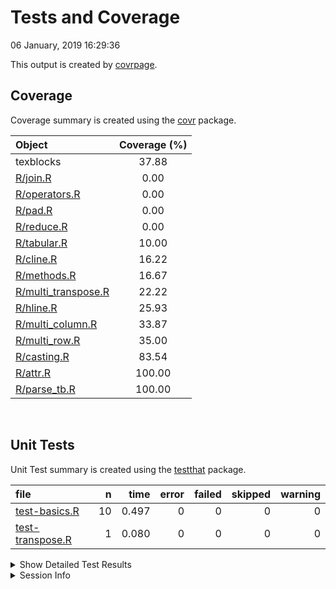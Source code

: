 Tests and Coverage
================
06 January, 2019 16:29:36

This output is created by
[covrpage](https://github.com/metrumresearchgroup/covrpage).

## Coverage

Coverage summary is created using the
[covr](https://github.com/r-lib/covr) package.

| Object                                         | Coverage (%) |
| :--------------------------------------------- | :----------: |
| texblocks                                      |    37.88     |
| [R/join.R](../R/join.R)                        |     0.00     |
| [R/operators.R](../R/operators.R)              |     0.00     |
| [R/pad.R](../R/pad.R)                          |     0.00     |
| [R/reduce.R](../R/reduce.R)                    |     0.00     |
| [R/tabular.R](../R/tabular.R)                  |    10.00     |
| [R/cline.R](../R/cline.R)                      |    16.22     |
| [R/methods.R](../R/methods.R)                  |    16.67     |
| [R/multi\_transpose.R](../R/multi_transpose.R) |    22.22     |
| [R/hline.R](../R/hline.R)                      |    25.93     |
| [R/multi\_column.R](../R/multi_column.R)       |    33.87     |
| [R/multi\_row.R](../R/multi_row.R)             |    35.00     |
| [R/casting.R](../R/casting.R)                  |    83.54     |
| [R/attr.R](../R/attr.R)                        |    100.00    |
| [R/parse\_tb.R](../R/parse_tb.R)               |    100.00    |

<br>

## Unit Tests

Unit Test summary is created using the
[testthat](https://github.com/r-lib/testthat)
package.

| file                                          |  n |  time | error | failed | skipped | warning |
| :-------------------------------------------- | -: | ----: | ----: | -----: | ------: | ------: |
| [test-basics.R](testthat/test-basics.R)       | 10 | 0.497 |     0 |      0 |       0 |       0 |
| [test-transpose.R](testthat/test-transpose.R) |  1 | 0.080 |     0 |      0 |       0 |       0 |

<details closed>

<summary> Show Detailed Test Results
</summary>

| file                                                | context   | test                    | status | n |  time |
| :-------------------------------------------------- | :-------- | :---------------------- | :----- | -: | ----: |
| [test-basics.R](testthat/test-basics.R#L6)          | basics    | as.tb: as.tb            | PASS   | 1 | 0.001 |
| [test-basics.R](testthat/test-basics.R#L10)         | basics    | as.tb: as.tb.tb         | PASS   | 1 | 0.002 |
| [test-basics.R](testthat/test-basics.R#L14)         | basics    | as.tb: as.integer.tb    | PASS   | 1 | 0.022 |
| [test-basics.R](testthat/test-basics.R#L18)         | basics    | as.tb: as.matrix.tb     | PASS   | 1 | 0.022 |
| [test-basics.R](testthat/test-basics.R#L22)         | basics    | as.tb: as.data.frame.tb | PASS   | 1 | 0.027 |
| [test-basics.R](testthat/test-basics.R#L32)         | basics    | as.tb: bdiag            | PASS   | 1 | 0.063 |
| [test-basics.R](testthat/test-basics.R#L37)         | basics    | as.tb: list             | PASS   | 2 | 0.100 |
| [test-basics.R](testthat/test-basics.R#L48)         | basics    | from tb: as.matrix      | PASS   | 1 | 0.195 |
| [test-basics.R](testthat/test-basics.R#L57)         | basics    | from tb: as.data.frame  | PASS   | 1 | 0.065 |
| [test-transpose.R](testthat/test-transpose.R#L6_L9) | transpose | vector: row to col      | PASS   | 1 | 0.080 |

</details>

<details>

<summary> Session Info </summary>

| Field    | Value                               |
| :------- | :---------------------------------- |
| Version  | R version 3.5.1 (2018-07-02)        |
| Platform | x86\_64-apple-darwin15.6.0 (64-bit) |
| Running  | macOS 10.14.2                       |
| Language | en\_US                              |
| Timezone | America/New\_York                   |

| Package  | Version    |
| :------- | :--------- |
| testthat | 2.0.0.9000 |
| covr     | 3.2.0      |
| covrpage | 0.0.69     |

</details>

<!--- Final Status : pass --->
